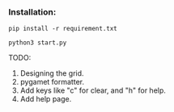 ### Installation:

`pip install -r requirement.txt`

`python3 start.py`

TODO:
1. Designing the grid.
2. pygamet formatter.
3. Add keys like "c" for clear, and "h" for help.
4. Add help page.